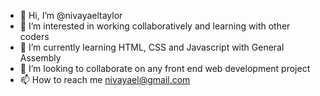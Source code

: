 - 👋 Hi, I’m @nivayaeltaylor
- 👀 I’m interested in working collaboratively and learning with other coders
- 🌱 I’m currently learning HTML, CSS and Javascript with General Assembly
- 💞️ I’m looking to collaborate on any front end web development project
- 📫 How to reach me nivayael@gmail.com

<!---
nivayaeltaylor/nivayaeltaylor is a ✨ special ✨ repository because its `README.md` (this file) appears on your GitHub profile.
You can click the Preview link to take a look at your changes.
--->
